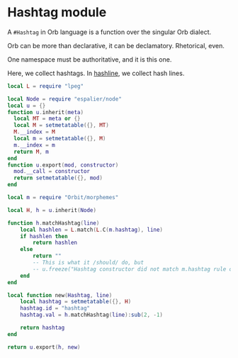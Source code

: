 # Hashtag module


A ``#Hashtag`` in Orb language is a function over the singular Orb dialect.


Orb can be more than declarative, it can be declamatory.  Rhetorical, even.


One namespace must be authoritative, and it is this one.


Here, we collect hashtags.  In [hashline](hts://~/Orbit/hashline.orb), we
collect hash lines.

```lua
local L = require "lpeg"

local Node = require "espalier/node"
local u = {}
function u.inherit(meta)
  local MT = meta or {}
  local M = setmetatable({}, MT)
  M.__index = M
  local m = setmetatable({}, M)
  m.__index = m
  return M, m
end
function u.export(mod, constructor)
  mod.__call = constructor
  return setmetatable({}, mod)
end

local m = require "Orbit/morphemes"

local H, h = u.inherit(Node)

function h.matchHashtag(line)
    local hashlen = L.match(L.C(m.hashtag), line)
    if hashlen then
        return hashlen
    else
        return ""
        -- This is what it /should/ do, but
        -- u.freeze("Hashtag constructor did not match m.hashtag rule on:  " .. line)
    end
end

local function new(Hashtag, line)
    local hashtag = setmetatable({}, H)
    hashtag.id = "hashtag"
    hashtag.val = h.matchHashtag(line):sub(2, -1)

    return hashtag
end

return u.export(h, new)
```
